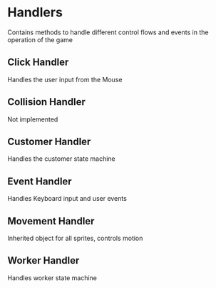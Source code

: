 # Handlers

Contains methods to handle different control flows and events in the operation of the game

## Click Handler

Handles the user input from the Mouse

## Collision Handler

Not implemented

## Customer Handler

Handles the customer state machine

## Event Handler

Handles Keyboard input and user events

## Movement Handler

Inherited object for all sprites, controls motion

## Worker Handler

Handles worker state machine
